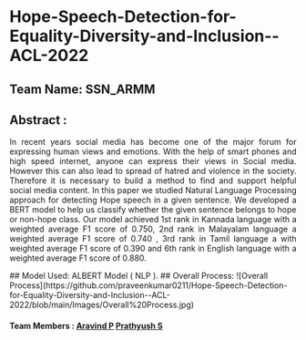 # Hope-Speech-Detection-for-Equality-Diversity-and-Inclusion--ACL-2022

## Team Name: SSN_ARMM
## Abstract :
<p align="justify"> In recent years social media has become one of the major forum for expressing human views and emotions. With the help of smart phones and high speed internet, anyone can express their views in Social media. However this can also lead to spread of hatred and violence in the society. Therefore it is necessary to build a method to find and support helpful social media content. In this paper we studied Natural Language Processing approach for detecting Hope speech in a given sentence. We developed a BERT model to help us classify whether the given sentence belongs to hope or non-hope class. Our model achieved 1st rank in Kannada language with a weighted average F1 score of 0.750, 2nd rank in Malayalam language a weighted average F1 score of 0.740  , 3rd rank in Tamil language a with weighted average F1 score of 0.390 and 6th rank in English language with a weighted average F1 score of 0.880. </p>
## Model Used: ALBERT Model ( NLP ).
## Overall Process:
![Overall Process](https://github.com/praveenkumar0211/Hope-Speech-Detection-for-Equality-Diversity-and-Inclusion--ACL-2022/blob/main/Images/Overall%20Process.jpg)

#### Team Members : [Aravind P](https://github.com/Aravind1411) [Prathyush S](https://github.com/prathyush2510)


